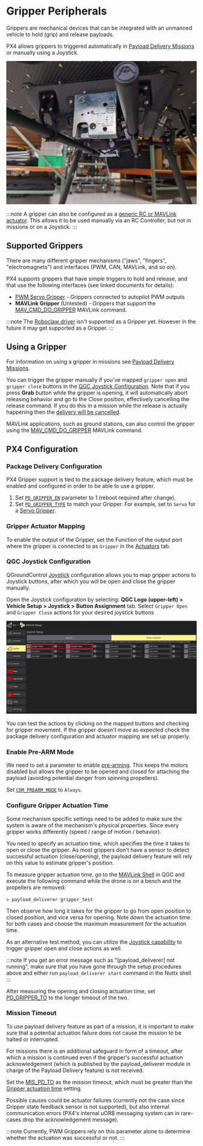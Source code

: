 # Gripper Peripherals

Grippers are mechanical devices that can be integrated with an unmanned vehicle to hold (grip) and release payloads.

PX4 allows grippers to triggered automatically in [Payload Delivery Missions](../flying/package_delivery_mission.md) or manually using a Joystick.

![High-load gripper example](../../assets/hardware/grippers/highload_gripper_example.jpg)

:::note
A gripper can also be configured as a [generic RC or MAVLink actuator](../payloads/README.md#actuator-control-with-rc).
This allows it to be used manually via an RC Controller, but not in missions or on a Joystick.
:::

## Supported Grippers

There are many different gripper mechanisms ("jaws", "fingers", "electromagnets") and interfaces (PWM, CAN, MAVLink, and so on).

PX4 supports grippers that have simple triggers to hold and release, and that use the following interfaces (see linked documents for details):

- [PWM Servo Gripper](gripper_servo.md) - Grippers connected to autopilot PWM outputs
- **MAVLink Gripper** (Untested) - Grippers that support the [MAV_CMD_DO_GRIPPER](https://mavlink.io/en/messages/common.html#MAV_CMD_DO_GRIPPER) MAVLink command.

:::note
The [Roboclaw driver](../modules/modules_driver.md#roboclaw) isn't supported as a Gripper yet.
However in the future it may get supported as a Gripper.
:::

## Using a Gripper

For information on using a gripper in missions see [Payload Delivery Missions](../flying/package_delivery_mission.md).

You can trigger the gripper manually if you've mapped `gripper open` and `gripper close` buttons in the [QGC Joystick Configuration](#qgc-joystick-configuration).
Note that if you press **Grab** button while the gripper is opening, it will automatically abort releasing behavior and go to the Close position, effectively cancelling the release command.
If you do this in a mission while the release is actually happening then the [delivery will be cancelled](../flying/package_delivery_mission.md#manual-control-of-gripper-in-missions).

MAVLink applications, such as ground stations, can also control the gripper using the [MAV_CMD_DO_GRIPPER](https://mavlink.io/en/messages/common.html#MAV_CMD_DO_GRIPPER) MAVLink command.


## PX4 Configuration

### Package Delivery Configuration

PX4 Gripper support is tied to the package delivery feature, which must be enabled and configured in order to be able to use a gripper.

1. Set [`PD_GRIPPER_EN`](../advanced_config/parameter_reference.md#PD_GRIPPER_EN) parameter to 1 (reboot required after change).
1. Set [`PD_GRIPPER_TYPE`](../advanced_config/parameter_reference.md#PD_GRIPPER_TYPE) to match your Gripper.
   For example, set to `Servo` for a [Servo Gripper](gripper_servo.md).

### Gripper Actuator Mapping

To enable the output of the Gripper, set the Function of the output port where the gripper is connected to as `Gripper` in the [Actuators](../config/actuators.md#actuator-outputs) tab.

<!-- Replace this with actuator diagram -->

### QGC Joystick Configuration

QGroundControl [Joystick](../config/joystick.md) configuration allows you to map gripper actions to Joystick buttons, after which you will be open and close the gripper manually.

Open the Joystick configuration by selecting: **QGC Logo (upper-left) > Vehicle Setup > Joystick > Button Assignment** tab.
Select `Gripper Open` and `Gripper Close` actions for your desired joystick buttons

![Gripper action mapping](../../assets/config/gripper/qgc_gripper_actions_joystick.png)

You can test the actions by clicking on the mapped buttons and checking for gripper movement.
If the gripper doesn't move as expected check the package delivery configuration and actuator mapping are set up properly.

### Enable Pre-ARM Mode

We need to set a parameter to enable [pre-arming](../advanced_config/prearm_arm_disarm.md).
This keeps the motors disabled but allows the gripper to be opened and closed for attaching the payload (avoiding potential danger from spinning propellers).

Set [`COM_PREARM_MODE`](../advanced_config/parameter_reference.md#COM_PREARM_MODE) to `Always`.

### Configure Gripper Actuation Time

Some mechanism specific settings need to be added to make sure the system is aware of the mechanism's physical properties.
Since every gripper works differently (speed / range of motion / behavior).

You need to specify an actuation time, which specifies the time it takes to open or close the gripper. As most grippers don't have a sensor to detect successful actuation (close/opening), the payload delivery feature will rely on this value to estimate gripper's position.

To measure gripper actuation time, go to the [MAVLink Shell](../debug/mavlink_shell.md) in QGC  and execute the following command while the drone is on a bench and the propellers are removed:

`> payload_deliverer gripper_test`

Then observe how long it takes for the gripper to go from open position to closed position, and vice versa for opening. Note down the actuation time for both cases and choose the maximum measurement for the actuation time.

As an alternative test method, you can utilize the [Joystick capability](#griper-action-joystick-button-mapping-in-qgc) to trigger gripper open and close actions as well.

:::note
If you get an error message such as "[payload_deliverer] not running", make sure that you have gone through the setup procedures above and either run `payload_deliverer start` command in the Nuttx shell
:::

After measuring the opening and closing actuation time, set [PD_GRIPPER_TO](../advanced_config/parameter_reference.md#PD_GRIPPER_TO) to the longer timeout of the two.

### Mission Timeout

To use payload delivery feature as part of a mission, it is important to make sure that a potential actuation failure does not cause the mission to be halted or interrupted.

For missions there is an additional safeguard in form of a timeout, after which a mission is continued even if the gripper's successful actuation acknowledgement (which is published by the payload_deliverer module in charge of the Payload Delivery feature) is not received.

Set the [MIS_PD_TO](../advanced_config/parameter_reference.md#MIS_PD_TO) as the mission timeout, which must be greater than the [Gripper actuation time](#gripper-actuation-time) setting.

Possible causes could be actuator failures (currently not the case since Gripper state feedback sensor is not supported), but also internal communication errors (PX4's internal uORB messaging system can in rare-cases drop the acknowledgement message).

:::note
Currently, PWM Grippers rely on this parameter alone to determine whether the actuation was successful or not.
:::
